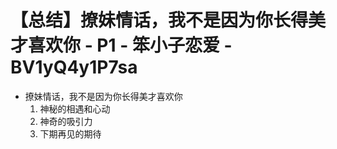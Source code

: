 # 【总结】撩妹情话，我不是因为你长得美才喜欢你 - P1 - 笨小子恋爱 - BV1yQ4y1P7sa

-   撩妹情话，我不是因为你长得美才喜欢你
    1.  神秘的相遇和心动
    2.  神奇的吸引力
    3.  下期再见的期待